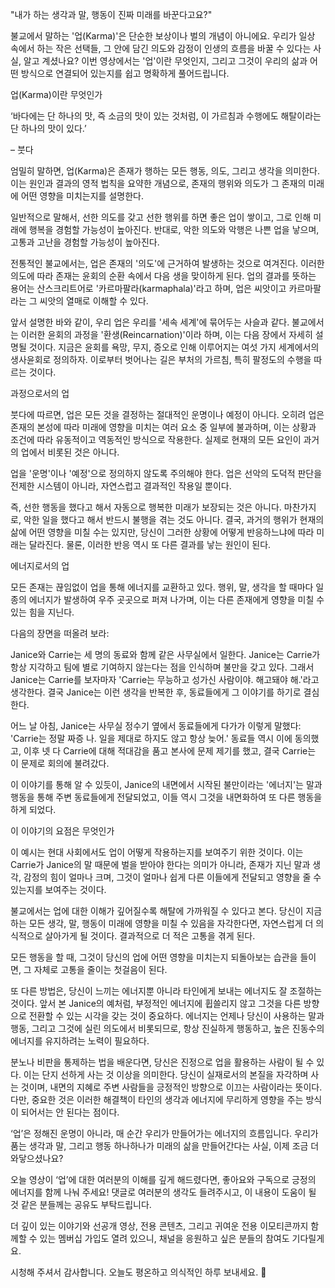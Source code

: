 "내가 하는 생각과 말,
행동이 진짜 미래를 바꾼다고요?"

불교에서 말하는 '업(Karma)'은 단순한 보상이나 벌의 개념이 아니에요.
우리가 일상 속에서 하는 작은 선택들,
그 안에 담긴 의도와 감정이 인생의 흐름을 바꿀 수 있다는 사실,
알고 계셨나요?
이번 영상에서는 '업'이란 무엇인지,
그리고 그것이 우리의 삶과 어떤 방식으로 연결되어 있는지를 쉽고 명확하게 풀어드립니다.



업(Karma)이란 무엇인가

‘바다에는 단 하나의 맛,
즉 소금의 맛이 있는 것처럼,
이 가르침과 수행에도 해탈이라는 단 하나의 맛이 있다.’

– 붓다

엄밀히 말하면,
업(Karma)은 존재가 행하는 모든 행동,
의도,
그리고 생각을 의미한다.
이는 원인과 결과의 영적 법칙을 요약한 개념으로,
존재의 행위와 의도가 그 존재의 미래에 어떤 영향을 미치는지를 설명한다.

일반적으로 말해서,
선한 의도를 갖고 선한 행위를 하면 좋은 업이 쌓이고,
그로 인해 미래에 행복을 경험할 가능성이 높아진다.
반대로,
악한 의도와 악행은 나쁜 업을 낳으며,
고통과 고난을 경험할 가능성이 높아진다.

전통적인 불교에서는,
업은 존재의 '의도'에 근거하여 발생하는 것으로 여겨진다.
이러한 의도에 따라 존재는 윤회의 순환 속에서 다음 생을 맞이하게 된다.
업의 결과를 뜻하는 용어는 산스크리트어로 '카르마팔라(karmaphala)'라고 하며,
업은 씨앗이고 카르마팔라는 그 씨앗의 열매로 이해할 수 있다.

앞서 설명한 바와 같이,
우리 업은 우리를 '세속 세계'에 묶어두는 사슬과 같다.
불교에서는 이러한 윤회의 과정을 '환생(Reincarnation)'이라 하며,
이는 다음 장에서 자세히 설명될 것이다.
지금은 윤회를 욕망,
무지,
증오로 인해 이루어지는 여섯 가지 세계에서의 생사윤회로 정의하자.
이로부터 벗어나는 길은 부처의 가르침,
특히 팔정도의 수행을 따르는 것이다.

과정으로서의 업

붓다에 따르면,
업은 모든 것을 결정하는 절대적인 운명이나 예정이 아니다.
오히려 업은 존재의 본성에 따라 미래에 영향을 미치는 여러 요소 중 일부에 불과하며,
이는 상황과 조건에 따라 유동적이고 역동적인 방식으로 작용한다.
실제로 현재의 모든 요인이 과거의 업에서 비롯된 것은 아니다.

업을 '운명'이나 '예정'으로 정의하지 않도록 주의해야 한다.
업은 선악의 도덕적 판단을 전제한 시스템이 아니라,
자연스럽고 결과적인 작용일 뿐이다.

즉,
선한 행동을 했다고 해서 자동으로 행복한 미래가 보장되는 것은 아니다.
마찬가지로,
악한 일을 했다고 해서 반드시 불행을 겪는 것도 아니다.
결국,
과거의 행위가 현재의 삶에 어떤 영향을 미칠 수는 있지만,
당신이 그러한 상황에 어떻게 반응하느냐에 따라 미래는 달라진다.
물론,
이러한 반응 역시 또 다른 결과를 낳는 원인이 된다.

에너지로서의 업

모든 존재는 끊임없이 업을 통해 에너지를 교환하고 있다.
행위,
말,
생각을 할 때마다 일종의 에너지가 발생하여 우주 곳곳으로 퍼져 나가며,
이는 다른 존재에게 영향을 미칠 수 있는 힘을 지닌다.

다음의 장면을 떠올려 보라:

Janice와 Carrie는 세 명의 동료와 함께 같은 사무실에서 일한다.
Janice는 Carrie가 항상 지각하고 팀에 별로 기여하지 않는다는 점을 인식하며 불만을 갖고 있다.
그래서 Janice는 Carrie를 보자마자 'Carrie는 무능하고 성가신 사람이야.
해고돼야 해.'라고 생각한다.
결국 Janice는 이런 생각을 반복한 후,
동료들에게 그 이야기를 하기로 결심한다.

어느 날 아침,
Janice는 사무실 정수기 옆에서 동료들에게 다가가 이렇게 말했다: 'Carrie는 정말 짜증 나.
일을 제대로 하지도 않고 항상 늦어.' 동료들 역시 이에 동의했고,
이후 넷 다 Carrie에 대해 적대감을 품고 본사에 문제 제기를 했고,
결국 Carrie는 이 문제로 회의에 불려갔다.

이 이야기를 통해 알 수 있듯이,
Janice의 내면에서 시작된 불만이라는 '에너지'는 말과 행동을 통해 주변 동료들에게 전달되었고,
이들 역시 그것을 내면화하여 또 다른 행동을 하게 되었다.

이 이야기의 요점은 무엇인가

이 예시는 현대 사회에서도 업이 어떻게 작용하는지를 보여주기 위한 것이다.
이는 Carrie가 Janice의 말 때문에 벌을 받아야 한다는 의미가 아니라,
존재가 지닌 말과 생각,
감정의 힘이 얼마나 크며,
그것이 얼마나 쉽게 다른 이들에게 전달되고 영향을 줄 수 있는지를 보여주는 것이다.

불교에서는 업에 대한 이해가 깊어질수록 해탈에 가까워질 수 있다고 본다.
당신이 지금 하는 모든 생각,
말,
행동이 미래에 영향을 미칠 수 있음을 자각한다면,
자연스럽게 더 의식적으로 살아가게 될 것이다.
결과적으로 더 적은 고통을 겪게 된다.

모든 행동을 할 때,
그것이 당신의 업에 어떤 영향을 미치는지 되돌아보는 습관을 들이면,
그 자체로 고통을 줄이는 첫걸음이 된다.

또 다른 방법은,
당신이 느끼는 에너지뿐 아니라 타인에게 보내는 에너지도 잘 조절하는 것이다.
앞서 본 Janice의 예처럼,
부정적인 에너지에 휩쓸리지 않고 그것을 다른 방향으로 전환할 수 있는 시각을 갖는 것이 중요하다.
에너지는 언제나 당신이 사용하는 말과 행동,
그리고 그것에 실린 의도에서 비롯되므로,
항상 진실하게 행동하고,
높은 진동수의 에너지를 유지하려는 노력이 필요하다.

분노나 비판을 통제하는 법을 배운다면,
당신은 진정으로 업을 활용하는 사람이 될 수 있다.
이는 단지 선하게 사는 것 이상을 의미한다.
당신이 실재로서의 본질을 자각하며 사는 것이며,
내면의 지혜로 주변 사람들을 긍정적인 방향으로 이끄는 사람이라는 뜻이다.
다만,
중요한 것은 이러한 해결책이 타인의 생각과 에너지에 무리하게 영향을 주는 방식이 되어서는 안 된다는 점이다.

‘업’은 정해진 운명이 아니라,
매 순간 우리가 만들어가는 에너지의 흐름입니다.
우리가 품는 생각과 말,
그리고 행동 하나하나가
미래의 삶을 만들어간다는 사실,
이제 조금 더 와닿으셨나요?

오늘 영상이 ‘업’에 대한 여러분의 이해를 깊게 해드렸다면,
좋아요와 구독으로 긍정의 에너지를 함께 나눠 주세요!
댓글로 여러분의 생각도 들려주시고,
이 내용이 도움이 될 것 같은 분들께는 공유도 부탁드립니다.

더 깊이 있는 이야기와 선공개 영상,
전용 콘텐츠,
그리고 귀여운 전용 이모티콘까지 함께할 수 있는
멤버십 가입도 열려 있으니,
채널을 응원하고 싶은 분들의 참여도 기다릴게요.

시청해 주셔서 감사합니다.
오늘도 평온하고 의식적인 하루 보내세요.
🌿